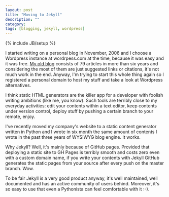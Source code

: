 ```yaml
---
layout: post
title: "Moving to Jekyll"
description: ""
category: 
tags: [blogging, jekyll, wordpress]
---
```

{% include JB/setup %}


I started writing on a personal blog in November, 2006 and I choose a Wordpress instance at
wordrpess.com at the time, because it was easy and it was free. [My old blog](http://masci.wordpress.com) 
consists of 79 articles in more than six years and considering the most of them are just suggested 
links or citations, it's not much work in the end. Anyway, I'm trying to start this whole
thing again so I registered a personal domain to host my stuff and take a look at 
Wordpress alternatives.

I think static HTML generators are the killer app for a developer with foolish writing 
ambitions (like me, you know). Such tools are terribly close to my everyday activities: 
edit your contents within a text editor, keep contents under version control, deploy stuff 
by pushing a certain branch to your remote, enjoy.

I've recently moved my company's website to a static content generator written in Python
and I wrote in six month the same amount of contents I wrote in the past three years of 
WYSIWYG blog engine. It works.

Why Jekyll? Well, it's mainly because of GitHub pages. Provided that deploying a static site
to GH Pages is terribly smooth and costs zero even with a custom domain name, if you write
your contents with Jekyll GitHub generates the static pages from your source after every push
on the master branch. Wow.

To be fair Jekyll is a very good product anyway, it's well maintained, well documented and 
has an active community of users behind. Moreover, it's so easy to use that even a Pythonista
can feel comfortable with it :-).
